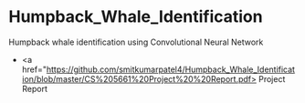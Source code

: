 # Humpback_Whale_Identification
Humpback whale identification using Convolutional Neural Network

- <a href="https://github.com/smitkumarpatel4/Humpback_Whale_Identification/blob/master/CS%205661%20Project%20%20Report.pdf> Project Report </a>

